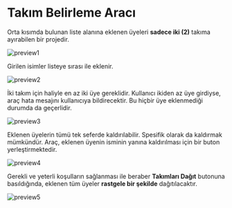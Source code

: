 # Takım Belirleme Aracı

Orta kısımda bulunan liste alanına eklenen üyeleri **sadece iki (2)** takıma ayırabilen bir projedir.

![preview1](https://github.com/gorkemguder/takim-belirleme-araci/assets/117344704/9d4a33af-f5fd-4560-833a-876d1932066c)

Girilen isimler listeye sırası ile eklenir.

![preview2](https://github.com/gorkemguder/takim-belirleme-araci/assets/117344704/d66e53ea-17aa-4b8a-962a-4a8287d44f32)

İki takım için haliyle en az iki üye gereklidir. Kullanıcı ikiden az üye girdiyse, araç hata mesajını kullanıcıya bildirecektir. Bu hiçbir üye eklenmediği durumda da geçerlidir.

![preview3](https://github.com/gorkemguder/takim-belirleme-araci/assets/117344704/4fce2443-a18b-4155-9a96-b030a788f850)

Eklenen üyelerin tümü tek seferde kaldırılabilir. Spesifik olarak da kaldırmak mümkündür. Araç, eklenen üyenin isminin yanına kaldırılması için bir buton yerleştirmektedir.

![preview4](https://github.com/gorkemguder/takim-belirleme-araci/assets/117344704/3d741321-f413-4b61-9d5f-8b4eea57ba35)

Gerekli ve yeterli koşulların sağlanması ile beraber **Takımları Dağıt** butonuna basıldığında, eklenen tüm üyeler **rastgele bir şekilde** dağıtılacaktır.

![preview5](https://github.com/gorkemguder/takim-belirleme-araci/assets/117344704/1323df3c-7e4a-4e0b-9bae-2226f687e68f)
